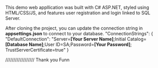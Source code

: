 This demo web appllication was built with C# ASP.NET, styled using HTML/CSS/JS, and features user registration and login linked to SQL Server.

After cloning the project, you can update the connection string in **appsettings.json** to connect to your database.
 "ConnectionStrings": { 
    "DefaultConnection": "Server=**[Your Server Name]**;Initial Catalog=**[Database Name]**;User ID=SA;Password=**[Your Password]**; TrustServerCertificate=true"
   }

//////////////////
Thank you
Funn

